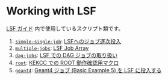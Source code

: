 # Working with LSF

[LSF ガイド](https://wiki.kek.jp/pages/viewpage.action?pageId=220889599) 内で使用しているスクリプト類です。

1. [`simple-single-job`](simple-single-job): [LSFへのジョブ逐次投入](https://wiki.kek.jp/pages/viewpage.action?pageId=220889599#WorkingwithLSF(SS2022)-%E3%82%B7%E3%82%A7%E3%83%AB%E3%82%B9%E3%82%AF%E3%83%AA%E3%83%97%E3%83%88%E3%81%AB%E3%82%88%E3%82%8B%E3%82%B8%E3%83%A7%E3%83%96%E3%81%AE%E9%80%90%E6%AC%A1%E6%8A%95%E5%85%A5(simple-single-job))
2. [`multiple-jobs`](multiple-jobs): [LSF Job Array](https://wiki.kek.jp/pages/viewpage.action?pageId=220889599#WorkingwithLSF(SS2022)-%E3%82%A2%E3%83%AC%E3%82%A4%E3%82%B8%E3%83%A7%E3%83%96(multiple-jobs))
3. [`dag-jobs`](dag-jobs): [LSF での DAG ジョブの取り扱い](https://wiki.kek.jp/pages/viewpage.action?pageId=220889599#WorkingwithLSF(SS2022)-DAG(dag-jobs))
4. [`root`](root): [KEKCC での ROOT 動作確認用マクロ](https://wiki.kek.jp/pages/viewpage.action?pageId=220889599#WorkingwithLSF(SS2022)-ROOT)
5. [`geant4`](geant4): [Geant4 ジョブ (Basic Example 5) を LSF に投入する](https://wiki.kek.jp/pages/viewpage.action?pageId=220889599#WorkingwithLSF(SS2022)-Geant4%E3%82%B8%E3%83%A7%E3%83%96%E3%82%92LSF%E3%81%AB%E6%8A%95%E5%85%A5%E3%81%99%E3%82%8B(geant4))
